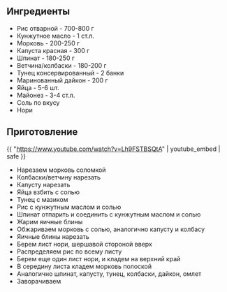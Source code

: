 ## Ингредиенты

- Рис отварной - 700-800 г
- Кунжутное масло - 1 ст.л.
- Морковь - 200-250 г
- Капуста красная - 300 г
- Шпинат - 180-250 г
- Ветчина/колбаски - 180-200 г
- Тунец консервированный - 2 банки
- Маринованный дайкон - 200 г
- Яйца - 5-6 шт.
- Майонез - 3-4 ст.л.
- Соль по вкусу
- Нори

## Приготовление

{{ "https://www.youtube.com/watch?v=Lh9FSTBSQtA" | youtube_embed | safe }}

- Нарезаем морковь соломкой
- Колбаски/ветчину нарезать
- Капусту нарезать
- Яйца взбить с солью
- Тунец с мазиком
- Рис с кунжутным маслом и солью
- Шпинат отпарить и соединить с кунжутным маслом и солью
- Жарим яичные блины
- Обжариваем морковь с солью, аналогично капусту и колбасу
- Яичные блины нарезать
- Берем лист нори, шершавой стороной вверх
- Распределяем рис по всему листу
- Берем еще один лист нори, и кладем на верхний край
- В середину листа кладем морковь полоской
- Аналогично шпинат, капусту, тунец, колбаски, дайкон, омлет
- Заворачиваем